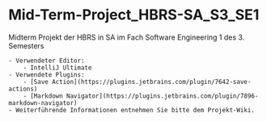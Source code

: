 # Mid-Term-Project_HBRS-SA_S3_SE1
Midterm Projekt der HBRS in SA im Fach Software Engineering 1 des 3. Semesters

    - Verwendeter Editor:
        - IntelliJ Ultimate
    - Verwendete Plugins:
        - [Save Action](https://plugins.jetbrains.com/plugin/7642-save-actions)
        - [Markdown Navigator](https://plugins.jetbrains.com/plugin/7896-markdown-navigator)
    - Weiterführende Informationen entnehmen Sie bitte dem Projekt-Wiki.